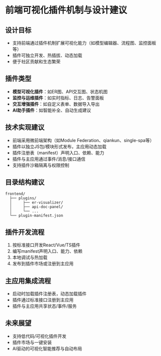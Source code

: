 # 前端可视化插件机制与设计建议

## 设计目标

- 支持前端通过插件机制扩展可视化能力（如模型编辑器、流程图、监控面板等）
- 插件可独立开发、热插拔、动态加载
- 便于社区贡献和生态繁荣

## 插件类型

- **模型可视化插件**：如ER图、API交互图、状态机图
- **监控与运维插件**：如实时指标、日志、告警面板
- **交互增强插件**：如自定义表单、数据导入导出
- **AI助手插件**：如智能补全、自动生成建议

## 技术实现建议

- 前端采用微前端架构（如Module Federation、qiankun、single-spa等）
- 插件以独立JS包/模块形式发布，主应用动态加载
- 插件注册表（manifest）声明入口、依赖、能力
- 插件与主应用通过事件/消息/接口通信
- 支持插件沙箱隔离与权限控制

## 目录结构建议

```text
frontend/
  ├── plugins/
  │     ├── er-visualizer/
  │     ├── api-doc-panel/
  │     └── ...
  └── plugin-manifest.json
```

## 插件开发流程

1. 按标准接口开发React/Vue/TS插件
2. 编写manifest声明入口、能力、依赖
3. 本地调试与热加载
4. 发布到插件市场或注册到主应用

## 主应用集成流程

- 启动时加载插件注册表，动态加载插件
- 插件通过标准接口注册到主应用
- 插件与主应用共享状态/事件/服务

## 未来展望

- 支持低代码/可视化插件开发
- 插件市场与一键安装
- AI驱动的可视化智能推荐与自动布局
